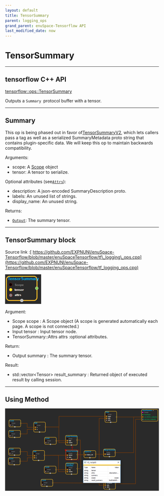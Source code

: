 ```yaml
--- 
layout: default 
title: TensorSummary 
parent: logging_ops 
grand_parent: enuSpace-Tensorflow API 
last_modified_date: now 
--- 
```


# TensorSummary

---

## tensorflow C++ API

[tensorflow::ops::TensorSummary](https://www.tensorflow.org/api_docs/cc/class/tensorflow/ops/tensor-summary)

Outputs a `Summary `protocol buffer with a tensor.

---

## Summary

This op is being phased out in favor of[TensorSummaryV2](https://www.tensorflow.org/api_docs/cc/class/tensorflow/ops/tensor-summary-v2.html#classtensorflow_1_1ops_1_1_tensor_summary_v2), which lets callers pass a tag as well as a serialized SummaryMetadata proto string that contains plugin-specific data. We will keep this op to maintain backwards compatibility.

Arguments:

* scope: A [Scope](https://www.tensorflow.org/api_docs/cc/class/tensorflow/scope.html#classtensorflow_1_1_scope) object
* tensor: A tensor to serialize.

Optional attributes \(see[`Attrs`](https://www.tensorflow.org/api_docs/cc/struct/tensorflow/ops/tensor-summary/attrs.html#structtensorflow_1_1ops_1_1_tensor_summary_1_1_attrs)\):

* description: A json-encoded SummaryDescription proto.
* labels: An unused list of strings.
* display\_name: An unused string.

Returns:

* [`Output`](https://www.tensorflow.org/api_docs/cc/class/tensorflow/output.html#classtensorflow_1_1_output): The summary tensor.

---

## TensorSummary block

Source link :[ https://github.com/EXPNUNI/enuSpace-Tensorflow/blob/master/enuSpaceTensorflow/tf\_logging\_ops.cpp](https://github.com/EXPNUNI/enuSpace-Tensorflow/blob/master/enuSpaceTensorflow/tf_logging_ops.cpp)

![](./assets/logging_ops/logging_ops_tensorsymmary_symbol.png)

Argument:

* Scope scope : A Scope object \(A scope is generated automatically each page. A scope is not connected.\)
* Input tensor : Input tensor node.
* TensorSummary::Attrs attrs :optional attributes.

Return:

* Output summary : The summary tensor.

Result:

* std::vector&lt;Tensor&gt; result\_summary : Returned object of executed result by calling session.

---

## Using Method

![](./assets/logging_ops/logging_ops_tensorsummary_method.png)



